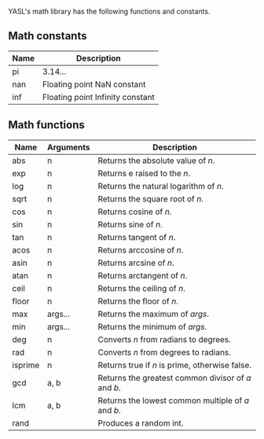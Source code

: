 YASL's math library has the following functions and constants.

## Math constants
| Name | Description |
|------|-------------|
| pi   | 3.14...     |
| nan | Floating point NaN constant |
| inf | Floating point Infinity constant |

## Math functions 
| Name | Arguments | Description |
|------|-----------|-------------|
| abs  | n | Returns the absolute value of _n_. |
| exp | n | Returns e raised to the _n_. |
| log | n | Returns the natural logarithm of _n_. |
| sqrt | n | Returns the square root of _n_. |
| cos | n | Returns cosine of _n_. |
| sin | n | Returns sine of _n_. |
| tan | n | Returns tangent of _n_. |
| acos | n | Returns arccosine of _n_. |
| asin | n | Returns arcsine of _n_. |
| atan | n | Returns arctangent of _n_. |
| ceil | n | Returns the ceiling of _n_. |
| floor | n | Returns the floor of _n_. |
| max | args... | Returns the maximum of _args_. |
| min | args... | Returns the minimum of _args_. |
| deg | n | Converts _n_ from radians to degrees. |
| rad | n | Converts _n_ from degrees to radians. |
| isprime | n | Returns true if _n_ is prime, otherwise false. |
| gcd | a, b | Returns the greatest common divisor of _a_ and _b_. |
| lcm | a, b | Returns the lowest common multiple of _a_ and _b_. |
| rand | | Produces a random int. |
